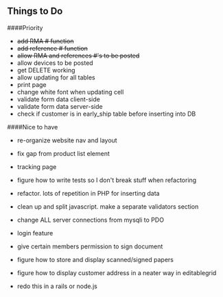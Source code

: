 ## Things to Do

####Priority
- ~~add RMA # function~~
- ~~add reference # function~~
- ~~allow RMA and references #'s to be posted~~
- allow devices to be posted
- get DELETE working
- allow updating for all tables
- print page
- change white font when updating cell
- validate form data client-side 
- validate form data server-side
- check if customer is in early_ship table before inserting into DB

####Nice to have

- re-organize website nav and layout
- fix gap from product list element
- tracking page
- figure how to write tests so I don't break stuff when refactoring
- refactor. lots of repetition in PHP for inserting data
- clean up and split javascript. make a separate validators section
- change ALL server connections from mysqli to PDO
- login feature
- give certain members permission to sign document
- figure how to store and display scanned/signed papers
- figure how to display customer address in a neater way in editablegrid

- redo this in a rails or node.js 
